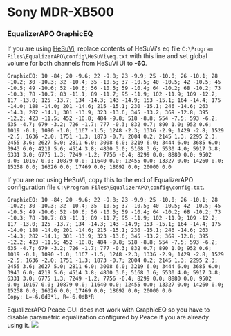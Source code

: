 # Sony MDR-XB500
### EqualizerAPO GraphicEQ
If you are using [HeSuVi](https://sourceforge.net/projects/hesuvi/), replace contents of HeSuVi's eq file `C:\Program Files\EqualizerAPO\config\HeSuVi\eq.txt` with this line and set global volume for both channels from HeSuVi UI to **-60**.
```
GraphicEQ: 10 -84; 20 -9.6; 22 -9.8; 23 -9.9; 25 -10.0; 26 -10.1; 28 -10.2; 30 -10.3; 32 -10.4; 35 -10.5; 37 -10.5; 40 -10.5; 42 -10.5; 45 -10.5; 49 -10.6; 52 -10.6; 56 -10.5; 59 -10.4; 64 -10.2; 68 -10.2; 73 -10.3; 78 -10.7; 83 -11.1; 89 -11.7; 95 -11.9; 102 -11.9; 109 -12.2; 117 -13.0; 125 -13.7; 134 -14.3; 143 -14.9; 153 -15.1; 164 -14.4; 175 -14.0; 188 -14.0; 201 -14.6; 215 -15.1; 230 -15.1; 246 -14.6; 263 -14.3; 282 -14.1; 301 -13.9; 323 -13.6; 345 -13.2; 369 -12.8; 395 -12.2; 423 -11.5; 452 -10.8; 484 -9.8; 518 -8.8; 554 -7.5; 593 -6.2; 635 -4.7; 679 -3.2; 726 -1.7; 777 -0.3; 832 0.7; 890 1.0; 952 0.6; 1019 -0.1; 1090 -1.0; 1167 -1.5; 1248 -2.3; 1336 -2.9; 1429 -2.8; 1529 -2.5; 1636 -2.0; 1751 -1.3; 1873 -0.7; 2004 0.2; 2145 1.3; 2295 2.3; 2455 3.6; 2627 5.0; 2811 6.0; 3008 6.0; 3219 6.0; 3444 6.0; 3685 6.0; 3943 6.0; 4219 5.6; 4514 3.8; 4830 3.0; 5168 3.6; 5530 4.0; 5917 3.8; 6331 3.0; 6775 1.3; 7249 -1.2; 7756 -0.4; 8299 0.0; 8880 0.0; 9502 0.0; 10167 0.0; 10879 0.0; 11640 0.0; 12455 0.0; 13327 0.0; 14260 0.0; 15258 0.0; 16326 0.0; 17469 0.0; 18692 0.0; 20000 0.0
```
If you are not using HeSuVi, copy this to the end of EqualizerAPO configuration file `C:\Program Files\EqualizerAPO\config\config.txt`.
```
GraphicEQ: 10 -84; 20 -9.6; 22 -9.8; 23 -9.9; 25 -10.0; 26 -10.1; 28 -10.2; 30 -10.3; 32 -10.4; 35 -10.5; 37 -10.5; 40 -10.5; 42 -10.5; 45 -10.5; 49 -10.6; 52 -10.6; 56 -10.5; 59 -10.4; 64 -10.2; 68 -10.2; 73 -10.3; 78 -10.7; 83 -11.1; 89 -11.7; 95 -11.9; 102 -11.9; 109 -12.2; 117 -13.0; 125 -13.7; 134 -14.3; 143 -14.9; 153 -15.1; 164 -14.4; 175 -14.0; 188 -14.0; 201 -14.6; 215 -15.1; 230 -15.1; 246 -14.6; 263 -14.3; 282 -14.1; 301 -13.9; 323 -13.6; 345 -13.2; 369 -12.8; 395 -12.2; 423 -11.5; 452 -10.8; 484 -9.8; 518 -8.8; 554 -7.5; 593 -6.2; 635 -4.7; 679 -3.2; 726 -1.7; 777 -0.3; 832 0.7; 890 1.0; 952 0.6; 1019 -0.1; 1090 -1.0; 1167 -1.5; 1248 -2.3; 1336 -2.9; 1429 -2.8; 1529 -2.5; 1636 -2.0; 1751 -1.3; 1873 -0.7; 2004 0.2; 2145 1.3; 2295 2.3; 2455 3.6; 2627 5.0; 2811 6.0; 3008 6.0; 3219 6.0; 3444 6.0; 3685 6.0; 3943 6.0; 4219 5.6; 4514 3.8; 4830 3.0; 5168 3.6; 5530 4.0; 5917 3.8; 6331 3.0; 6775 1.3; 7249 -1.2; 7756 -0.4; 8299 0.0; 8880 0.0; 9502 0.0; 10167 0.0; 10879 0.0; 11640 0.0; 12455 0.0; 13327 0.0; 14260 0.0; 15258 0.0; 16326 0.0; 17469 0.0; 18692 0.0; 20000 0.0
Copy: L=-6.0dB*l, R=-6.0dB*R
```
EqualizerAPO Peace GUI does not work with GraphicEQ so you have to disable parametric equalization configured by Peace if you are already using it.
![](https://raw.githubusercontent.com/jaakkopasanen/AutoEq/master/results/Headphone.com/headphoncecom/onear/Sony%20MDR-XB500/Sony%20MDR-XB500.png)
